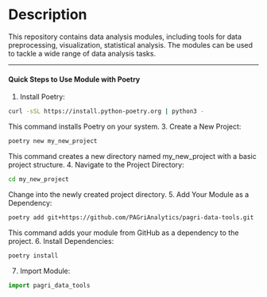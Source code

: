 # Description  
This repository contains data analysis modules, including tools for data preprocessing, visualization, statistical analysis. The modules can be used to tackle a wide range of data analysis tasks.

***

#### Quick Steps to Use Module with Poetry
1. Install Poetry:
```bash
curl -sSL https://install.python-poetry.org | python3 -
```
This command installs Poetry on your system.
3. Create a New Project:
```bash
poetry new my_new_project
```
This command creates a new directory named my_new_project with a basic project structure.
4. Navigate to the Project Directory:
```bash
cd my_new_project
```
Change into the newly created project directory.
5. Add Your Module as a Dependency:
```bash
poetry add git+https://github.com/PAGriAnalytics/pagri-data-tools.git
```
This command adds your module from GitHub as a dependency to the project.
6. Install Dependencies:
```bash
poetry install
```
7. Import Module:
```python
import pagri_data_tools
```





